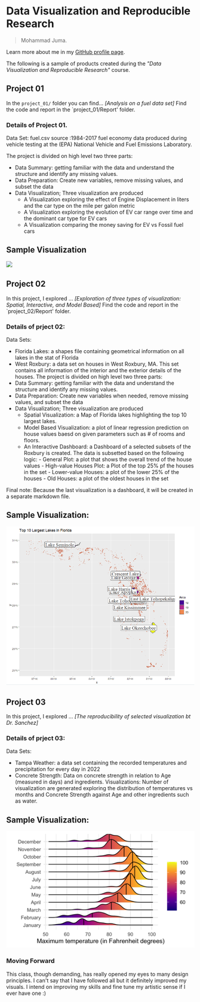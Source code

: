 # Data Visualization and Reproducible Research

> Mohammad Juma. 

Learn more about me in my [GitHub profile page](https://github.com/mjumma77). 


The following is a sample of products created during the _"Data Visualization and Reproducible Research"_ course.


## Project 01

In the `project_01/` folder you can find... _[Analysis on a fuel data set]_
Find the code and report in the `project_01/Report' folder.
### Details of Project 01.
Data Set: fuel.csv
source :1984-2017 fuel economy data produced during vehicle testing at the (EPA) National Vehicle and Fuel Emissions Laboratory.

The project is divided on high level two three parts:
- Data Summary: getting familiar with the data and understand the structure and identify any missing values.
- Data Preparation: Create new variables, remove missing values, and subset the data
- Data Visualization; Three visualization are produced
    - A Visualization exploring the effect of Engine Displacement in liters and the car type on the mile per galon metric
    - A Visualization exploring the evolution of EV car range over time and the dominant car type for EV cars
    - A Visualization comparing the money saving for EV vs Fossil fuel cars
## Sample Visualization
![](figures/Renewable_vs_Fossil.png.png)


## Project 02

In this project, I explored ... _[Exploration of three types of visualization: Spatial, Interactive, and Model Based]_ 
Find the code and report in the `project_02/Report' folder.
### Details of prject 02:
Data Sets:
- Florida Lakes: a shapes file containing geometrical information on all lakes in the stat of Florida
- West Roxbury: a data set on houses in West Roxbury, MA. This set contains all information of the interior and the exterior details of the houses.
The project is divided on high level two three parts:
- Data Summary: getting familiar with the data and understand the structure and identify any missing values.
- Data Preparation: Create new variables when needed, remove missing values, and subset the data
- Data Visualization; Three visualization are produced
    - Spatial Visualization: a Map of Florida lakes highlighting the top 10 largest lakes.
    - Model Based Visualization: a plot of linear regression prediction on house values baesd on given parameters such as # of rooms and floors. 
    - An Interactive Dashboard: a Dashboard of a selected subsets of the Roxbury is created. The data is subsetted based on the following logic:
          - General Plot: a plot that shows the overall trend of the house values
          - High-value Houses Plot: a Plot of the top 25% pf the houses in the set
          - Lower-value Houses: a plot of the lower 25% of the houses
          - Old Houses: a plot of the oldest houses in the set
          
Final note: Because the last visualization is a dashboard, it will be created in a separate markdown file.
## Sample Visualization:
![](figures/Florida_Lakes.png)
## Project 03

In this project, I explored ... _[The reproducibility of selected visualization bt Dr. Sanchez]_
### Details of prject 03:
Data Sets:
- Tampa Weather: a data set containing the recorded temperatures and precipitation for every day in 2022
- Concrete Strength: Data on concrete strength in relation to Age (measured in days) and ingredients.
Visualizations:
Number of visualization are generated exploring the distribution of temperatures vs months and Concrete Strength against Age
and other ingredients such as water.
## Sample Visualization:
![](figures/Sample_Density.png)

### Moving Forward

This class, though demanding, has really opened my eyes to many design principles. I can't say that I have followed all but it definitely improved my visuals.
I intend on improving my skills and fine tune my artistic sense if I ever have one :)
